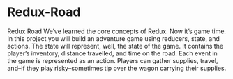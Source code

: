 # Redux-Road
Redux Road  We’ve learned the core concepts of Redux. Now it’s game time.  In this project you will build an adventure game using reducers, state, and actions. The state will represent, well, the state of the game. It contains the player’s inventory, distance travelled, and time on the road. Each event in the game is represented as an action. Players can gather supplies, travel, and–if they play risky–sometimes tip over the wagon carrying their supplies.
